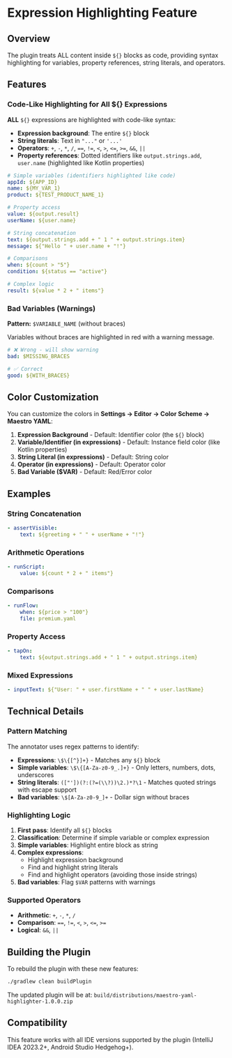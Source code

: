 # Expression Highlighting Feature

## Overview

The plugin treats ALL content inside `${}` blocks as code, providing syntax highlighting for variables, property references, string literals, and operators.

## Features

### Code-Like Highlighting for All ${} Expressions

**ALL** `${}` expressions are highlighted with code-like syntax:
- **Expression background**: The entire `${}` block
- **String literals**: Text in `"..."` or `'...'`
- **Operators**: `+`, `-`, `*`, `/`, `==`, `!=`, `<`, `>`, `<=`, `>=`, `&&`, `||`
- **Property references**: Dotted identifiers like `output.strings.add`, `user.name` (highlighted like Kotlin properties)

```yaml
# Simple variables (identifiers highlighted like code)
appId: ${APP_ID}
name: ${MY_VAR_1}
product: ${TEST_PRODUCT_NAME_1}

# Property access
value: ${output.result}
userName: ${user.name}

# String concatenation
text: ${output.strings.add + " 1 " + output.strings.item}
message: ${"Hello " + user.name + "!"}

# Comparisons
when: ${count > "5"}
condition: ${status == "active"}

# Complex logic
result: ${value * 2 + " items"}
```

### Bad Variables (Warnings)
**Pattern:** `$VARIABLE_NAME` (without braces)

Variables without braces are highlighted in red with a warning message.

```yaml
# ❌ Wrong - will show warning
bad: $MISSING_BRACES

# ✅ Correct
good: ${WITH_BRACES}
```

## Color Customization

You can customize the colors in **Settings → Editor → Color Scheme → Maestro YAML**:

1. **Expression Background** - Default: Identifier color (the `${}` block)
2. **Variable/Identifier (in expressions)** - Default: Instance field color (like Kotlin properties)
3. **String Literal (in expressions)** - Default: String color
4. **Operator (in expressions)** - Default: Operator color
5. **Bad Variable ($VAR)** - Default: Red/Error color

## Examples

### String Concatenation
```yaml
- assertVisible:
    text: ${greeting + " " + userName + "!"}
```

### Arithmetic Operations
```yaml
- runScript:
    value: ${count * 2 + " items"}
```

### Comparisons
```yaml
- runFlow:
    when: ${price > "100"}
    file: premium.yaml
```

### Property Access
```yaml
- tapOn:
    text: ${output.strings.add + " 1 " + output.strings.item}
```

### Mixed Expressions
```yaml
- inputText: ${"User: " + user.firstName + " " + user.lastName}
```

## Technical Details

### Pattern Matching

The annotator uses regex patterns to identify:
- **Expressions**: `\$\{[^}]+}` - Matches any `${}` block
- **Simple variables**: `\$\{[A-Za-z0-9_.]+}` - Only letters, numbers, dots, underscores
- **String literals**: `(["'])(?:(?=(\\?))\2.)*?\1` - Matches quoted strings with escape support
- **Bad variables**: `\$[A-Za-z0-9_]+` - Dollar sign without braces

### Highlighting Logic

1. **First pass**: Identify all `${}` blocks
2. **Classification**: Determine if simple variable or complex expression
3. **Simple variables**: Highlight entire block as string
4. **Complex expressions**:
   - Highlight expression background
   - Find and highlight string literals
   - Find and highlight operators (avoiding those inside strings)
5. **Bad variables**: Flag `$VAR` patterns with warnings

### Supported Operators

- **Arithmetic**: `+`, `-`, `*`, `/`
- **Comparison**: `==`, `!=`, `<`, `>`, `<=`, `>=`
- **Logical**: `&&`, `||`

## Building the Plugin

To rebuild the plugin with these new features:

```bash
./gradlew clean buildPlugin
```

The updated plugin will be at: `build/distributions/maestro-yaml-highlighter-1.0.0.zip`

## Compatibility

This feature works with all IDE versions supported by the plugin (IntelliJ IDEA 2023.2+, Android Studio Hedgehog+).

